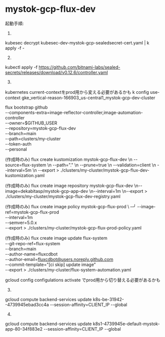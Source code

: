 # mystok-gcp-flux-dev
起動手順:

1.
kubesec decrypt kubesec-dev-mystok-gcp-sealedsecret-cert.yaml | k apply -f -

2.
kubectl apply -f https://github.com/bitnami-labs/sealed-secrets/releases/download/v0.12.6/controller.yaml

3.

kubernetes current-contextをprod用から変える必要があるかも
k config use-context gke_vertical-reason-166903_us-central1_mystok-gcp-dev-cluster

flux bootstrap github \
  --components-extra=image-reflector-controller,image-automation-controller \
  --owner=$GITHUB_USER \
  --repository=mystok-gcp-flux-dev \
  --branch=main \
  --path=clusters/my-cluster \
  --token-auth \
  --personal

(作成時のみ)
flux create kustomization mystok-gcp-flux-dev \\n  --source=flux-system \\n  --path="." \\n  --prune=true \\n  --validation=client \\n  --interval=5m \\n  --export > ./clusters/my-cluster/mystok-gcp-flux-dev-kustomization.yaml

(作成時のみ)
flux create image repository mystok-gcp-flux-dev \\n--image=dekabitasp/mystok-gcp-app-dev \\n--interval=1m \\n--export > ./clusters/my-cluster/mystok-gcp-flux-dev-registry.yaml

(作成時のみ)
flux create image policy mystok-gcp-flux-prod \                                                                                                             ─╯
--image-ref=mystok-gcp-flux-prod \
--interval=1m \
--semver=5.0.x \
--export > ./clusters/my-cluster/mystok-gcp-flux-prod-policy.yaml    

(作成時のみ)
flux create image update flux-system \
--git-repo-ref=flux-system \
--branch=main \
--author-name=fluxcdbot \
--author-email=fluxcdbot@users.noreply.github.com \
--commit-template="[ci skip] update image" \
--export > ./clusters/my-cluster/flux-system-automation.yaml

gcloud config configulations activate でprod用から切り替える必要があるかも


3.
gcloud compute backend-services update k8s-be-31942--4739945ebad3cc4a --session-affinity=CLIENT_IP --global

4.
gcloud compute backend-services update k8s1-4739945e-default-mystok-app-80-34f883e2 --session-affinity=CLIENT_IP --global

